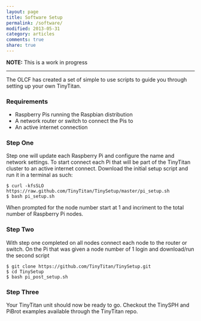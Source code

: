 ```yaml
---
layout: page
title: Software Setup
permalink: /software/
modified: 2013-05-31
category: articles
comments: true
share: true
---
```


**NOTE:** This is a work in progress

<hr />

The OLCF has created a set of simple to use scripts to guide you through setting up your own TinyTitan.

### Requirements

- Raspberry Pis running the Raspbian distribution
- A network router or switch to connect the Pis to
- An active internet connection

### Step One
Step one will update each Raspberry Pi and configure the name and network settings. To start connect each Pi that will be part of the TinyTitan cluster to an active internet connect. Download the initial setup script and run it in a terminal as such:

```
$ curl -kfsSLO https://raw.github.com/TinyTitan/TinySetup/master/pi_setup.sh
$ bash pi_setup.sh
```

When prompted for the node number start at 1 and incriment to the total number of Raspberry Pi nodes.

### Step Two
With step one completed on all nodes connect each node to the router or switch. On the Pi that was given a node number of 1 login and download/run the second script

```
$ git clone https://github.com/TinyTitan/TinySetup.git
$ cd TinySetup
$ bash pi_post_setup.sh
```

### Step Three
Your TinyTitan unit should now be ready to go. Checkout the TinySPH and PiBrot examples available through the TinyTitan repo.

